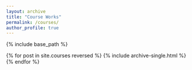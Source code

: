 ```yaml
---
layout: archive
title: "Course Works"
permalink: /courses/
author_profile: true
---
```


{% include base_path %}

{% for post in site.courses reversed %}
  {% include archive-single.html %}
{% endfor %}
